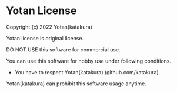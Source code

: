 # Yotan License

Copyright (c) 2022 Yotan(katakura)

Yotan license is original license.

DO NOT USE this software for commercial use.

You can use this software for hobby use under following conditions.

- You have to respect Yotan(katakura) (github.com/katakura).

Yotan(katakura) can prohibit this software usage anytime.

